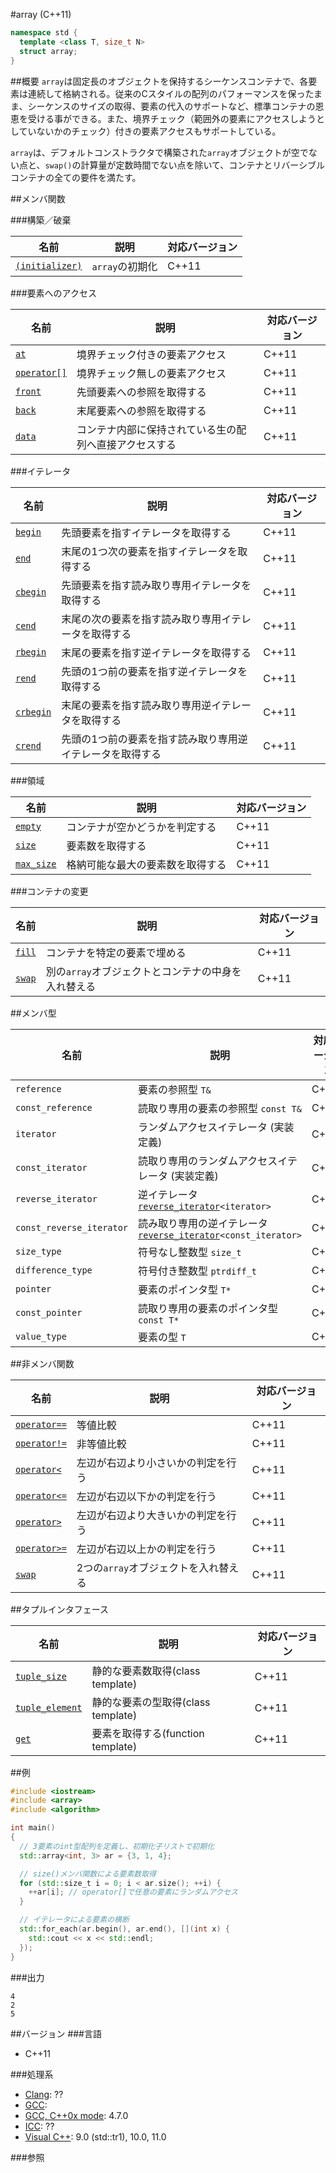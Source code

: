 #array (C++11)
```cpp
namespace std {
  template <class T, size_t N>
  struct array;
}
```

##概要
`array`は固定長のオブジェクトを保持するシーケンスコンテナで、各要素は連続して格納される。従来のCスタイルの配列のパフォーマンスを保ったまま、シーケンスのサイズの取得、要素の代入のサポートなど、標準コンテナの恩恵を受ける事ができる。また、境界チェック（範囲外の要素にアクセスしようとしていないかのチェック）付きの要素アクセスもサポートしている。

`array`は、デフォルトコンストラクタで構築された`array`オブジェクトが空でない点と、`swap()`の計算量が定数時間でない点を除いて、コンテナとリバーシブルコンテナの全ての要件を満たす。


##メンバ関数

###構築／破棄

| 名前 | 説明 | 対応バージョン |
|-------------------------------------|-----------------|-------|
| [`(initializer)`](./array/array.md) | `array`の初期化 | C++11 |


###要素へのアクセス

| 名前 | 説明 | 対応バージョン |
|----------------------------------|--------------------------------|-------|
| [`at`](./array/at.md)            | 境界チェック付きの要素アクセス | C++11 |
| [`operator[]`](./array/op_at.md) | 境界チェック無しの要素アクセス | C++11 |
| [`front`](./array/front.md)      | 先頭要素への参照を取得する | C++11 |
| [`back`](./array/back.md)        | 末尾要素への参照を取得する | C++11 |
| [`data`](./array/data.md)        | コンテナ内部に保持されている生の配列へ直接アクセスする | C++11 |


###イテレータ

| 名前 | 説明 | 対応バージョン
|---------------------------------|-----------------------------------------------------------|-------|
| [`begin`](./array/begin.md)     | 先頭要素を指すイテレータを取得する | C++11 |
| [`end`](./array/end.md)         | 末尾の1つ次の要素を指すイテレータを取得する | C++11 |
| [`cbegin`](./array/cbegin.md)   | 先頭要素を指す読み取り専用イテレータを取得する | C++11 |
| [`cend`](./array/cend.md)       | 末尾の次の要素を指す読み取り専用イテレータを取得する | C++11 |
| [`rbegin`](./array/rbegin.md)   | 末尾の要素を指す逆イテレータを取得する | C++11 |
| [`rend`](./array/rend.md)       | 先頭の1つ前の要素を指す逆イテレータを取得する | C++11 |
| [`crbegin`](./array/crbegin.md) | 末尾の要素を指す読み取り専用逆イテレータを取得する | C++11 |
| [`crend`](./array/crend.md)     | 先頭の1つ前の要素を指す読み取り専用逆イテレータを取得する | C++11 |


###領域

| 名前 | 説明 | 対応バージョン |
|-----------------------------------|----------------------------------|-------|
| [`empty`](./array/empty.md)       | コンテナが空かどうかを判定する   | C++11 |
| [`size`](./array/size.md)         | 要素数を取得する                 | C++11 |
| [`max_size`](./array/max_size.md) | 格納可能な最大の要素数を取得する | C++11 |


###コンテナの変更

| 名前 | 説明 | 対応バージョン |
|---------------------------|-----------------------------------------------------|-------|
| [`fill`](./array/fill.md) | コンテナを特定の要素で埋める                        | C++11 |
| [`swap`](./array/swap.md) | 別の`array`オブジェクトとコンテナの中身を入れ替える | C++11 |


##メンバ型

| 名前 | 説明 | 対応バージョン |
|--------------------------|------------------------------------------------------|-------|
| `reference`              | 要素の参照型 `T&` | C++11 |
| `const_reference`        | 読取り専用の要素の参照型 `const T&` | C++11 |
| `iterator`               | ランダムアクセスイテレータ (実装定義) | C++11 |
| `const_iterator`         | 読取り専用のランダムアクセスイテレータ (実装定義) | C++11 |
| `reverse_iterator`       | 逆イテレータ [`reverse_iterator`](/reference/iterator/reverse_iterator.md)`<iterator>` | C++11 |
| `const_reverse_iterator` | 読み取り専用の逆イテレータ [`reverse_iterator`](/reference/iterator/reverse_iterator.md)`<const_iterator>` | C++11 |
| `size_type`              | 符号なし整数型 `size_t` | C++11 |
| `difference_type`        | 符号付き整数型 `ptrdiff_t` | C++11 |
| `pointer`                | 要素のポインタ型 `T*` | C++11 |
| `const_pointer`          | 読取り専用の要素のポインタ型 `const T*` | C++11 |
| `value_type`             | 要素の型 `T` | C++11 |


##非メンバ関数

| 名前 | 説明 | 対応バージョン |
|------------------------------------------|--------------------------------------|-------|
| [`operator==`](./array/op_equal.md)      | 等値比較                             | C++11 |
| [`operator!=`](./array/not_equal.md)     | 非等値比較                           | C++11 |
| [`operator<`](./array/less.md)           | 左辺が右辺より小さいかの判定を行う   | C++11 |
| [`operator<=`](./array/less_equal.md)    | 左辺が右辺以下かの判定を行う         | C++11 |
| [`operator>`](./array/greater.md)        | 左辺が右辺より大きいかの判定を行う   | C++11 |
| [`operator>=`](./array/greater_equal.md) | 左辺が右辺以上かの判定を行う         | C++11 |
| [`swap`](./array/swap_free.md)           | 2つの`array`オブジェクトを入れ替える | C++11 |


##タプルインタフェース

| 名前 | 説明 | 対応バージョン |
|---------------------------------------------|------------------------------------|-------|
| [`tuple_size`](./array/tuple_size.md)       | 静的な要素数取得(class template)   | C++11 |
| [`tuple_element`](./array/tuple_element.md) | 静的な要素の型取得(class template) | C++11 |
| [`get`](./array/get.md)                     | 要素を取得する(function template)  | C++11 |

##例
```cpp
#include <iostream>
#include <array>
#include <algorithm>

int main()
{
  // 3要素のint型配列を定義し、初期化子リストで初期化
  std::array<int, 3> ar = {3, 1, 4};

  // size()メンバ関数による要素数取得
  for (std::size_t i = 0; i < ar.size(); ++i) {
    ++ar[i]; // operator[]で任意の要素にランダムアクセス
  }

  // イテレータによる要素の横断
  std::for_each(ar.begin(), ar.end(), [](int x) {
    std::cout << x << std::endl;
  });
}
```

###出力
```
4
2
5
```

##バージョン
###言語
- C++11

###処理系
- [Clang](/implementation.md#clang): ??
- [GCC](/implementation.md#gcc): 
- [GCC, C++0x mode](/implementation.md#gcc): 4.7.0
- [ICC](/implementation.md#icc): ??
- [Visual C++](/implementation.md#visual_cpp): 9.0 (std::tr1), 10.0, 11.0


###参照


